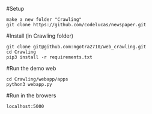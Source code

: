 #Setup
```
make a new folder "Crawling"
git clone https://github.com/codelucas/newspaper.git
```

#Install (in Crawling folder)
```
git clone git@github.com:ngotra2710/web_crawling.git
cd Crawling
pip3 install -r requirements.txt
```

#Run the demo web
```
cd Crawling/webapp/apps
python3 webapp.py
```

#Run in the browers
```
localhost:5000
```

